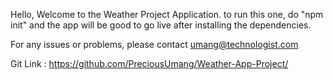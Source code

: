 Hello, Welcome to the Weather Project Application. to run this one, do "npm init" and the app will be good to go live after installing the dependencies.

For any issues or problems, please contact umang@technologist.com

Git Link : https://github.com/PreciousUmang/Weather-App-Project/
